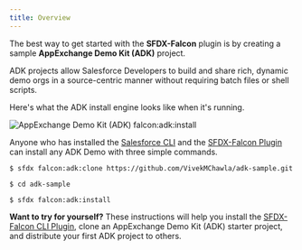 ```yaml
---
title: Overview
---
```


The best way to get started with the **SFDX-Falcon** plugin is by creating a sample **AppExchange Demo Kit (ADK)** project.  

ADK projects allow Salesforce Developers to build and share rich, dynamic demo orgs in a source-centric manner without requiring batch files or shell scripts.  

Here's what the ADK install engine looks like when it's running.

![AppExchange Demo Kit (ADK) falcon:adk:install](https://drive.google.com/uc?export=view&id=1pHTCkPSmGHzS_FoqidyA400ys6yFV8Am)

Anyone who has installed the [Salesforce CLI](https://developer.salesforce.com/tools/sfdxcli) and the [SFDX-Falcon Plugin](https://github.com/sfdx-isv/sfdx-falcon) can install any ADK Demo with three simple commands.

```
$ sfdx falcon:adk:clone https://github.com/VivekMChawla/adk-sample.git

$ cd adk-sample

$ sfdx falcon:adk:install
```

**Want to try for yourself?**  These instructions will help you install the [SFDX-Falcon CLI Plugin](https://www.npmjs.com/package/sfdx-falcon), clone an AppExchange Demo Kit (ADK) starter project, and distribute your first ADK project to others.  
